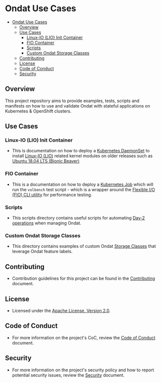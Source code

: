 # Ondat Use Cases

- [Ondat Use Cases](#ondat-use-cases)
  - [Overview](#overview)
  - [Use Cases](#use-cases)
    - [Linux-IO (LIO) Init Container](#linux-io-lio-init-container)
    - [FIO Container](#fio-container)
    - [Scripts](#scripts)
    - [Custom Ondat Storage Classes](#custom-ondat-storage-classes)
  - [Contributing](#contributing)
  - [License](#license)
  - [Code of Conduct](#code-of-conduct)
  - [Security](#security)

## Overview

This project repository aims to provide examples, tests, scripts and manifests on how to use and validate Ondat with stateful applications on Kubernetes & OpenShift clusters.

## Use Cases

### Linux-IO (LIO) Init Container

- This is documentation on how to deploy a [Kubernetes DaemonSet](https://kubernetes.io/docs/concepts/workloads/controllers/daemonset/) to install [Linux-IO (LIO)](https://en.wikipedia.org/wiki/LIO_%28SCSI_target%29) related kernel modules on older releases such as [Ubuntu 18.04 LTS (Bionic Beaver)](https://wiki.ubuntu.com/BionicBeaver/ReleaseNotes)

### FIO Container
 
 - This is a documentation on how to deploy a [Kubernetes Job](https://kubernetes.io/docs/concepts/workloads/controllers/job/)  which will run the `volbench` test script - which is a wrapper around the [Flexible I/O (FIO) CLI utility](https://fio.readthedocs.io/en/latest/fio_doc.html) for performance testing.

### Scripts

- This scripts directory contains useful scripts for automating [Day-2 operations](https://docs.ondat.io/docs/operations/) when managing Ondat. 

### Custom Ondat Storage Classes

- This directory contains examples of custom Ondat [Storage Classes](https://docs.ondat.io/docs/operations/storageclasses/)  that leverage Ondat feature labels.

## Contributing

-   Contribution guidelines for this project can be found in the  [Contributing](./CONTRIBUTING.md)  document.

## License

-   Licensed under the  [Apache License, Version 2.0](./LICENSE).

## Code of Conduct

-  For more information on the project's CoC, review the [Code of Conduct](./CODE_OF_CONDUCT.md) document.

## Security 

- For more information on the project's security policy and how to report potential security issues, review the [Security](./SECURITY.md) document.